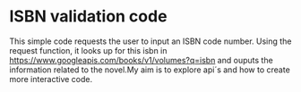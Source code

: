 # ISBN validation code
This simple code requests the user to input an ISBN code number. Using the request function, it looks up for this isbn in https://www.googleapis.com/books/v1/volumes?q=isbn and ouputs the information related to the novel.My aim is to explore api´s and how to create more interactive code.
